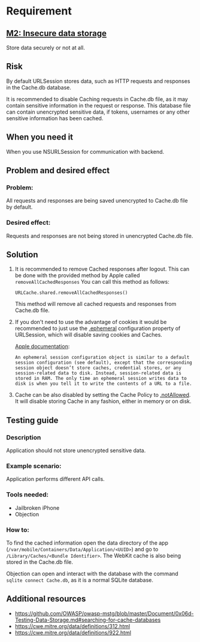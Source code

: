 # Requirement
## [M2: Insecure data storage](https://owasp.org/www-project-mobile-top-10/2014-risks/m2-insecure-data-storage)
Store data securely or not at all.

## Risk
By default URLSession stores data, such as HTTP requests and responses in the Cache.db database.

It is recommended to disable Caching requests in Cache.db file, as it may contain sensitive information in the request or response. This database file can contain unencrypted sensitive data, if tokens, usernames or any other sensitive information has been cached. 

## When you need it
When you use NSURLSession for communication with backend.

## Problem and desired effect
### Problem:
All requests and responses are being saved unencrypted to Cache.db file by default.

### Desired effect:
Requests and responses are not being stored in unencrypted Cache.db file.

## Solution
1. It is recommended to remove Cached responses after logout. This can be done with the provided method by Apple called `removeAllCachedResponses` You can call this method as follows:

   `URLCache.shared.removeAllCachedResponses()`

   This method will remove all cached requests and responses from Cache.db file.

2. If you don't need to use the advantage of cookies it would be recommended to just use the [.ephemeral](https://developer.apple.com/documentation/foundation/urlsessionconfiguration/1410529-ephemeral) configuration property of URLSession, which will disable saving cookies and Caches.

   [Apple documentation](https://developer.apple.com/documentation/foundation/urlsessionconfiguration/1410529-ephemeral):

   `
   An ephemeral session configuration object is similar to a default session configuration (see default), except that the corresponding session object doesn’t store caches, credential stores, or any session-related data to disk. Instead, session-related data is stored in RAM. The only time an ephemeral session writes data to disk is when you tell it to write the contents of a URL to a file.
   `

3. Cache can be also disabled by setting the Cache Policy to [.notAllowed](https://developer.apple.com/documentation/foundation/urlcache/storagepolicy/notallowed). It will disable storing Cache in any fashion, either in memory or on disk.

## Testing guide
### Description
Application should not store unencrypted sensitive data.

### Example scenario:
Application performs different API calls.

### Tools needed:
- Jailbroken iPhone
- Objection

### How to:
To find the cached information open the data directory of the app (`/var/mobile/Containers/Data/Application/<UUID>`) and go to `/Library/Caches/<Bundle Identifier>`. The WebKit cache is also being stored in the Cache.db file. 

Objection can open and interact with the database with the command `sqlite connect Cache.db`, as it is a normal SQLite database.

## Additional resources
- https://github.com/OWASP/owasp-mstg/blob/master/Document/0x06d-Testing-Data-Storage.md#searching-for-cache-databases
- https://cwe.mitre.org/data/definitions/312.html 
- https://cwe.mitre.org/data/definitions/922.html
